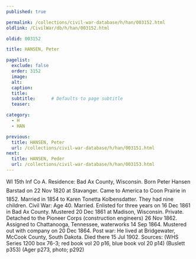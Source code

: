 ```yaml
---
published: true

permalink: /collections/civil-war-database/h/han/003152.html
oldlink: /CivilWar/db/h/han/003152.html

oldid: 003152

title: HANSEN, Peter

pagelist:
  exclude: false
  order: 3152
  image: 
  alt:
  caption:
  title:
  subtitle:      # Defaults to page subtitle
  teaser:

category: 
  - H 
  - HAN

previous:
  title: HANSEN, Peter
  url: /collections/civil-war-database/h/han/003151.html  
next:
  title: HANSEN, Peder
  url: /collections/civil-war-database/h/han/003153.html   
---
```

WI 15th Inf Co A. Residence: Bad Ax County, Wisconsin. Born &#147;Peter Hansen Barstad&#148; on 22 Nov 1820 at Stavanger. Came to America to Coon Prairie in 1852. Married in 1854 to Karen Tonetta Kolbensdatter. They had nine children. Civil War: Age 40. Married. Enlisted for three years on 16 Dec 1861 in Bad Ax County. Mustered 20 Dec 1861 at Madison, Wisconsin. Private. Detached to the Pioneer Corps (construction engineers) 26 Nov 1862. Assigned to Chattanooga, Tennessee, waterworks 14 Sep 1864. Mustered out with company on 20 Dec 1864. Post war: He lived at Bridgewater, McCook County, South Dakota. Died there 15 Jul 1902. Sources: (WHS Series 1200 box 76-3; red book vol 20 p16, blue book vol 20 p14) (Buslett p353) (Ager p273, photo; p292)